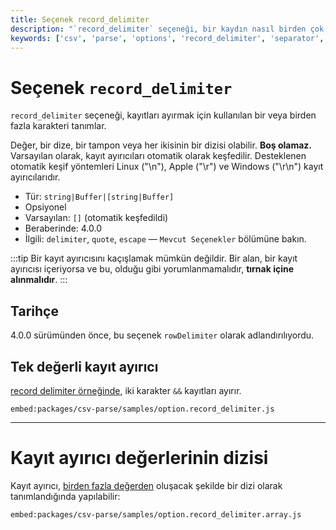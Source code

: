 ```yaml
---
title: Seçenek record_delimiter
description: "`record_delimiter` seçeneği, bir kaydın nasıl birden çok alana bölüneceğini belirtir. Bu seçenek, kayıtları ayırmak için kullanılan karakterleri tanımlar ve kullanım kolaylığı sağlar."
keywords: ['csv', 'parse', 'options', 'record_delimiter', 'separator', 'tsv', 'line break']
---
```


# Seçenek `record_delimiter`

`record_delimiter` seçeneği, kayıtları ayırmak için kullanılan bir veya birden fazla karakteri tanımlar.

Değer, bir dize, bir tampon veya her ikisinin bir dizisi olabilir. **Boş olamaz.** Varsayılan olarak, kayıt ayırıcıları otomatik olarak keşfedilir. Desteklenen otomatik keşif yöntemleri Linux ("\n"), Apple ("\r") ve Windows ("\r\n") kayıt ayırıcılarıdır.

* Tür: `string|Buffer|[string|Buffer]`
* Opsiyonel
* Varsayılan: `[]` (otomatik keşfedildi)
* Beraberinde: 4.0.0
* İlgili: `delimiter`, `quote`, `escape` &mdash; `Mevcut Seçenekler` bölümüne bakın.

:::tip
Bir kayıt ayırıcısını kaçışlamak mümkün değildir. Bir alan, bir kayıt ayırıcısı içeriyorsa ve bu, olduğu gibi yorumlanmamalıdır, **tırnak içine alınmalıdır**.
:::

## Tarihçe

4.0.0 sürümünden önce, bu seçenek `rowDelimiter` olarak adlandırılıyordu.

## Tek değerli kayıt ayırıcı

[record delimiter örneğinde](https://github.com/adaltas/node-csv/blob/master/packages/csv-parse/samples/option.record_delimiter.js), iki karakter `&&` kayıtları ayırır.

`embed:packages/csv-parse/samples/option.record_delimiter.js`

---

# Kayıt ayırıcı değerlerinin dizisi

Kayıt ayırıcı, [birden fazla değerden](https://github.com/adaltas/node-csv/blob/master/packages/csv-parse/samples/option.record_delimiter.array.js) oluşacak şekilde bir dizi olarak tanımlandığında yapılabilir:

`embed:packages/csv-parse/samples/option.record_delimiter.array.js`